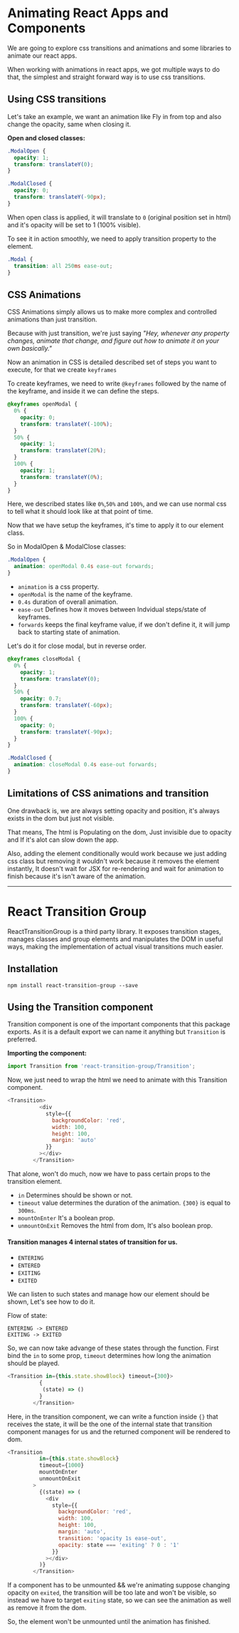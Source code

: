 # Animating React Apps and Components

We are going to explore css transitions and animations and some libraries to animate our react apps.

When working with animations in react apps, we got multiple ways to do that, the simplest and straight forward way is to use css transitions.

## Using CSS transitions

Let's take an example, we want an animation like
Fly in from top and also change the opacity, same when closing it.

**Open and closed classes:**

```css
.ModalOpen {
  opacity: 1;
  transform: translateY(0);
}

.ModalClosed {
  opacity: 0;
  transform: translateY(-90px);
}
```

When open class is applied, it will translate to `0` (original position set in html)
and it's opacity will be set to 1 (100% visible).

To see it in action smoothly, we need to apply transition property to the element.

```css
.Modal {
  transition: all 250ms ease-out;
}
```

## CSS Animations

CSS Animations simply allows us to make more complex and controlled animations than just transition.

Because with just transition, we're just saying _"Hey, whenever any property changes, animate that change, and figure out how to animate it on your own basically."_

Now an animation in CSS is detailed described set of steps you want to execute, for that we create `keyframes`

To create keyframes, we need to write `@keyframes` followed by the name of the keyframe, and inside it we can define the steps.

```css
@keyframes openModal {
  0% {
    opacity: 0;
    transform: translateY(-100%);
  }
  50% {
    opacity: 1;
    transform: translateY(20%);
  }
  100% {
    opacity: 1;
    transform: translateY(0%);
  }
}
```

Here, we described states like `0%`,`50%` and `100%`, and we can use normal css to tell what it should look like at that point of time.

Now that we have setup the keyframes, it's time to apply it to our element class.

So in ModalOpen & ModalClose classes:

```css
.ModalOpen {
  animation: openModal 0.4s ease-out forwards;
}
```

- `animation` is a css property.
- `openModal` is the name of the keyframe.
- `0.4s` duration of overall animation.
- `ease-out` Defines how it moves between Indvidual steps/state of keyframes.
- `forwards` keeps the final keyframe value, if we don't define it, it will jump back to starting state of animation.

Let's do it for close modal, but in reverse order.

```css
@keyframes closeModal {
  0% {
    opacity: 1;
    transform: translateY(0);
  }
  50% {
    opacity: 0.7;
    transform: translateY(-60px);
  }
  100% {
    opacity: 0;
    transform: translateY(-90px);
  }
}

.ModalClosed {
  animation: closeModal 0.4s ease-out forwards;
}
```

## Limitations of CSS animations and transition

One drawback is, we are always setting opacity and position, it's always exists in the dom but just not visible.

That means, The html is Populating on the dom, Just invisible due to opacity and If it's alot can slow down the app.

Also, adding the element conditionally would work because we just adding css class but removing it wouldn't work because it removes the element instantly, It doesn't wait for JSX for re-rendering and wait for animation to finish because it's isn't aware of the animation.

---

# React Transition Group

ReactTransitionGroup is a third party library. It exposes transition stages, manages classes and group elements and manipulates the DOM in useful ways, making the implementation of actual visual transitions much easier.
## Installation
```
npm install react-transition-group --save
```

## Using the Transition component

Transition component is one of the important components that this package exports. As it is a default export we can name it anything but `Transition` is preferred.

**Importing the component:**

```javascript
import Transition from 'react-transition-group/Transition';
```

Now, we just need to wrap the html we need to animate with this Transition component.

```javascript
<Transition>
          <div
            style={{
              backgroundColor: 'red',
              width: 100,
              height: 100,
              margin: 'auto'
            }}
          ></div>
        </Transition>
```

That alone, won't do much, now we have to pass certain props to the transition element.

- `in` Determines should be shown or not.
- `timeout` value determines the duration of the animation. `{300}` is equal to `300ms`.
- `mountOnEnter` It's a boolean prop.
- `unmountOnExit` Removes the html from dom, It's also boolean prop.

#### Transition manages 4 internal states of transition for us. 

- `ENTERING`
- `ENTERED`
- `EXITING`
- `EXITED`

We can listen to such states and manage how our element should be shown, Let's see how to do it.

Flow of state: 
```
ENTERING -> ENTERED
EXITING -> EXITED
```

So, we can now take advange of these states through the function.
First bind the `in` to some prop, `timeout` determines how long the animation should be played.

```javascript
<Transition in={this.state.showBlock} timeout={300}>
          {
           (state) => () 
          }
        </Transition>
```
Here, in the transition component, we can write a function inside `{}` that receives the state, it will be the one of the internal state that transition component manages for us and the returned component will be rendered to dom.

```javascript
<Transition
          in={this.state.showBlock}
          timeout={1000}
          mountOnEnter
          unmountOnExit
        >
          {(state) => (
            <div
              style={{
                backgroundColor: 'red',
                width: 100,
                height: 100,
                margin: 'auto',
                transition: 'opacity 1s ease-out',
                opacity: state === 'exiting' ? 0 : '1'
              }}
            ></div>
          )}
        </Transition>
```

If a component has to be unmounted && we're animating suppose changing opacity on `exited`, the transition will be too late and won't be visible, so instead we have to target `exiting` state, so we can see the animation as well as remove it from the dom.

So, the element won't be unmounted until the animation has finished.



